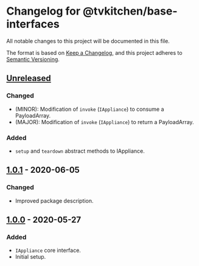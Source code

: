 # Changelog for @tvkitchen/base-interfaces

All notable changes to this project will be documented in this file.

The format is based on [Keep a Changelog](https://keepachangelog.com/en/1.0.0/),
and this project adheres to [Semantic Versioning](https://semver.org/spec/v2.0.0.html).

## [Unreleased]
### Changed
- (MINOR): Modification of `invoke` (`IAppliance`) to consume a PayloadArray.
- (MAJOR): Modification of `invoke` (`IAppliance`) to return a PayloadArray.

### Added
- `setup` and `teardown` abstract methods to IAppliance.

## [1.0.1] - 2020-06-05

### Changed
- Improved package description.

## [1.0.0] - 2020-05-27

### Added
- `IAppliance` core interface.
- Initial setup.

[Unreleased]: https://github.com/tvkitchen/base/compare/@tvkitchen/base-interfaces@1.0.1...HEAD
[1.0.1]: https://github.com/tvkitchen/base/compare/@tvkitchen/base-interfaces@1.0.0...@tvkitchen/base-interfaces@1.0.1
[1.0.0]: https://github.com/tvkitchen/base/releases/tag/@tvkitchen/base-interfaces@1.0.0
